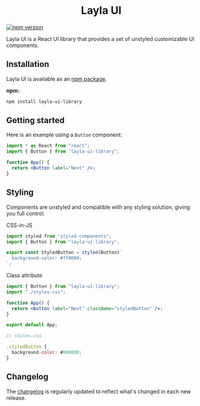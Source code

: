 <h1 align="center">Layla UI</h1>

[![npm version](https://img.shields.io/badge/npm-last%20version-green)](https://www.npmjs.com/package/layla-ui-library)

Layla UI is a React UI library that provides a set of unstyled customizable UI components.

## Installation

Layla UI is available as an [npm package](https://www.npmjs.com/package/layla-ui-library).

**npm:**

```bash
npm install layla-ui-library
```

## Getting started

Here is an example using a `Button` component:

```jsx
import * as React from "react";
import { Button } from "layla-ui-library";

function App() {
  return <Button label="Next" />;
}
```

## Styling

Components are unstyled and compatible with any styling solution, giving you full control.

CSS-in-JS

```jsx
import styled from "styled-components";
import { Button } from "layla-ui-library";

export const StyledButton = styled(Button)`
  background-color: #ff0000;
`;
```

Class attribute

```jsx
import { Button } from "layla-ui-library";
import "./styles.css";

function App() {
  return <Button label="Next" className="styledButton" />;
}

export default App;

// styles.css

.styledButton {
  background-color: #000000;
}
```


## Changelog

The [changelog](https://github.com/RichEwin/layla-ui/releases) is regularly updated to reflect what's changed in each new release.
